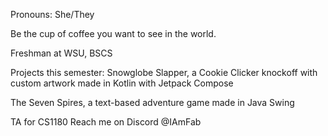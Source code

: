 Pronouns: She/They

Be the cup of coffee you want to see in the world.

Freshman at WSU, BSCS

Projects this semester: 
Snowglobe Slapper, a Cookie Clicker knockoff with custom artwork made in Kotlin with Jetpack Compose

The Seven Spires, a text-based adventure game made in Java Swing

TA for CS1180
Reach me on Discord @IAmFab